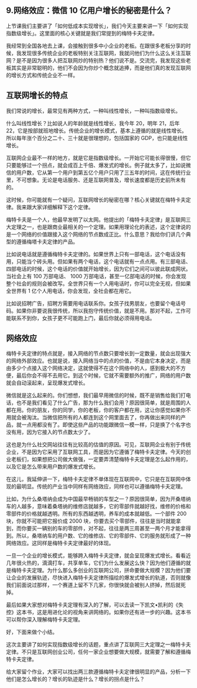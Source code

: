 ## 9.网络效应：微信 10 亿用户增长的秘密是什么？
上节课我们主要讲了「如何低成本实现增长」，我们今天主要来讲一下「如何实现指数级增长」。这里面的核心关键就是我们常提到的梅特卡夫定律。


我经常到全国各地去上课，会接触到很多中小企业的老板。在跟很多老板分享的时候，我发现很多传统企业的老板特别关注互联网，我就问他们为什么这么关注互联网？是不是因为很多人把互联网炒的特别热？他们说不是。交流完，我发现这些老板其实是非常聪明的，他们不会因为你炒个概念就追捧，而是他们真的发现互联网的增长方式和传统企业不一样。


互联网增长的特点
--------


我们常说的增长，最常见有两种方式，一种叫线性增长，一种叫指数级增长。


什么叫线性增长？比如说人的年龄就是线性增长，我今年 20，明年 21，后年 22，它是按部就班地增长。传统企业的增长模式，基本上遵循的就是线性增长。所以每年涨个百分之二十、三十就是很理想的，包括国家的 GDP，也只能是线性增长。


互联网企业最不一样的地方，就是它是指数级增长。一开始它可能长得很慢，但它只要能够过一个拐点，就会成百上千倍、爆发式的增长。例子就太多了，比如说微信的用户数，它从第一个用户到第五亿个用户只用了三五年的时间，这在传统行业里，不可想象。无论是电话服务、还是互联网普及，增长速度都是历史前所未有的。


这时候，你可能就有一个疑问，互联网增长的秘密在哪？核心关键就在梅特卡夫定律。我来跟大家详细解释下这个定律。


梅特卡夫是一个人，他最早发明了以太网。他提出的「梅特卡夫定律」是互联网三大定理之一，也是跟商业最相关的一个定理。如果用理论化的表述，这个定律说的是一个网络的价值跟接入这个网络的节点数成正比。什么意思？我给你们讲几个典型的遵循梅塔卡夫定律的产品。


比如说电话就是遵循梅特卡夫定律的。如果世界上只有一部电话，这个电话没有用，只能当个砖头用。但如果有两个电话，这个电话就有一点点用。有三部电话、四部电话的时候，这个电话的价值就开始增长，因为它们之间可以彼此联成网状。当社会上有 100 万部电话、 1000 万部电话，甚至一亿部电话的时候，你会发现整个社会的规则会被改写。全世界只有一个人用电话时，你可以完全无视，但如果全世界有 1 亿个人用电话，你会发现，全社会都在用它。


比如说招聘广告，招聘方需要用电话联系你。女孩子找男朋友，也要留个电话号码。如果你非要说我很传统，所以我抱守传统价值，就是不用。那对不起，工作可能联系不到你，女孩子更不可能跑上门，最后你就必须得用电话。


网络效应
----


梅特卡夫定律的特点就是，接入网络的节点数只要增长到一定数量，就会出现强大的网络外部效应。也就是说，接入网络当中的点的价值，不是由它本身决定，而是由多少个点接入这个网络决定，这就使得不在这个网络中的人，感到极大的不方便，最后你会不得不去用它。到这个时候，它就不需要额外的推广，网络的用户数就会自动滚起来，呈现爆发式增长。


微信就是这么起来的。你们想想，我们最早用微信的时候，既不是销售给我们打电话，也不是我们看见了什么广告，那为什么我们会用？原因很简单，就是周围的人都在用。你的朋友，你的同学，你的老板，你的客户都在用，这让你感觉如果你不用就会被淘汰。当微信把所有的人都连到这个网里面去了，你再做出来同样的产品，就一点用都没有了。即使这些产品的功能跟微信一模一样，只是换了个名字也没有用，因为它接入的节点数太少了。


这也是为什么社交网站往往有比较高的估值的原因。可见，互联网企业有别于传统企业，不是因为它采用了互联网工具，而是因为它遵循了梅特卡夫定律。今天的创业老板们，如果想把公司做大做强，一定要弄清楚梅特卡夫定理是怎么起作用的，以及它是怎么带来用户数的爆发式增长。


在这儿，我延伸讲一下，梅特卡夫定律不单体现在互联网中，它只是在互联网中体现的最明显。传统的产业当中同样有网络效应，同样也可以遵循梅特卡夫定理。


比如，为什么桑塔纳会成为中国最早畅销的车型之一？原因很简单，因为开桑塔纳车的人越多，意味着桑塔纳的维修店就越多，它的零部件就越好找，维修的价格和零部件的价格就越透明。所有的东西越透明，养车的成本就越低。一个部件 200 块，你就不可能把它报价成 2000 块，你要去买个零部件，往往是当时就能拿到，而你要买一辆别的车的零部件，对不起，往往是两三周甚至一两个月才能拿得到。所以，桑塔纳车的用户数、它的维修店、它的零部件、它的服务就形成了一种网络效应。这同样是梅特卡夫定律最好的体现。


一旦一个企业的增长模式，能够跨入梅特卡夫定律，就会呈现爆发式增长。看看近几年很火热的，滴滴打车，共享单车，它们为什么发展这么快？因为他们遵循的就是梅特卡夫定理。为什么那么多创业的互联网公司，拼命要做大规模？因为他们要让企业的发展轨迹，尽快进入梅特卡夫定律所描绘的爆发式增长的轨道，否则就像我们前面说过那样，一个赛道上留不下几家，你很快就会被别人挤掉，然后就死掉。


最后如果大家想对梅特卡夫定理有深入的了解，可以去读一下凯文•凯利的《失控》这本书，这是用进化论的视角来讲网络的。如果你还有进一步的兴趣。这本书可以帮你深入理解梅特卡夫定理。


好，下面来做个小结。


这次主要讲了如何实现指数级增长的话题，重点讲了互联网三大定理之一梅特卡夫定律。不只是互联网创业公司，任何一家企业想要做大规模，就需要了解和遵循梅特卡夫定律。


给大家留个作业，大家可以找出两三款遵循梅特卡夫定律很明显的产品，分析一下他们是怎么增长的？增长的轨迹是什么？增长的拐点是什么？

